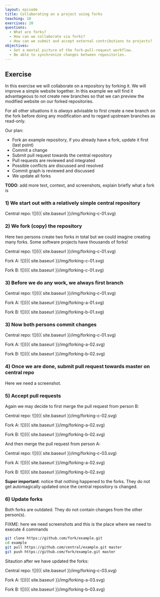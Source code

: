 ```yaml
---
layout: episode
title: Collaborating on a project using forks
teaching: 10
exercises: 20
questions:
  - What are forks?
  - How can we collaborate via forks?
  - How can we submit and accept external contributions to projects?
objectives:
  - Get a mental picture of the fork-pull-request workflow.
  - Be able to synchronize changes between repositories.
---
```


## Exercise

In this exercise we will collaborate on a repository by forking it.
We will improve a simple website together. In this example we will find it advantageous
to not create new branches so that we can preview the modified website on our forked repositories.

For all other situations it is *always* advisable to first create a new branch on the fork
before doing any modification and to regard upstream branches as read-only.

Our plan:

- Fork an example repository, if you already have a fork, update it first (last point)
- Commit a change
- Submit pull request towards the central repository
- Pull requests are reviewed and integrated
- Possible conflicts are discussed and resolved
- Commit graph is reviewed and discussed
- We update all forks

**TODO**: add more text, context, and screenshots, explain briefly what a fork is


### 1) We start out with a relatively simple central repository

Central repo:
![]({{ site.baseurl }}/img/forking-c-01.svg)


### 2) We fork (copy) the repository

Here two persons create two forks in total but we could imagine creating many forks.
Some software projects have thousands of forks!

Central repo:
![]({{ site.baseurl }}/img/forking-c-01.svg)

Fork A:
![]({{ site.baseurl }}/img/forking-c-01.svg)

Fork B:
![]({{ site.baseurl }}/img/forking-c-01.svg)


### 3) Before we do any work, we always first branch

Central repo:
![]({{ site.baseurl }}/img/forking-c-01.svg)

Fork A:
![]({{ site.baseurl }}/img/forking-a-01.svg)

Fork B:
![]({{ site.baseurl }}/img/forking-b-01.svg)


### 3) Now both persons commit changes

Central repo:
![]({{ site.baseurl }}/img/forking-c-01.svg)

Fork A:
![]({{ site.baseurl }}/img/forking-a-02.svg)

Fork B:
![]({{ site.baseurl }}/img/forking-b-02.svg)


### 4) Once we are done, submit pull request towards master on central repo

Here we need a screenshot.


### 5) Accept pull requests

Again we may decide to first merge the pull request from person B:

Central repo:
![]({{ site.baseurl }}/img/forking-c-02.svg)

Fork A:
![]({{ site.baseurl }}/img/forking-a-02.svg)

Fork B:
![]({{ site.baseurl }}/img/forking-b-02.svg)

And then merge the pull request from person A:

Central repo:
![]({{ site.baseurl }}/img/forking-c-03.svg)

Fork A:
![]({{ site.baseurl }}/img/forking-a-02.svg)

Fork B:
![]({{ site.baseurl }}/img/forking-b-02.svg)

**Super important**: notice that nothing happened to the forks. They do not get
automagically updated once the central repository is changed.


### 6) Update forks

Both forks are outdated. They do not contain changes from the other person(s).

FIXME: here we need screenshots and this is the place where we need to execute 4 commands

```bash
git clone https://github.com/fork/example.git
cd example
git pull https://github.com/central/example.git master
git push https://github.com/fork/example.git master
```

Sitaution after we have updated the forks:

Central repo:
![]({{ site.baseurl }}/img/forking-c-03.svg)

Fork A:
![]({{ site.baseurl }}/img/forking-a-03.svg)

Fork B:
![]({{ site.baseurl }}/img/forking-b-03.svg)
